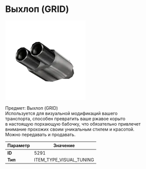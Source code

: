 # Выхлоп (GRID)

![Item Image](../img/5291.webp?raw=true)

Предмет: Выхлоп (GRID)<br>Используется для визуальной модификаций вашего<br>транспорта, способен превратить ваше ржавое корыто<br>в настоящую порхающую бабочку, что обязательно привлечет<br>внимание прохожих своим уникальным стилем и красотой.<br>Можно передавать и продавать.


| Параметр | Значение |
|----------|----------|
| **ID** | 5291 |
| **Тип** | ITEM_TYPE_VISUAL_TUNING |

